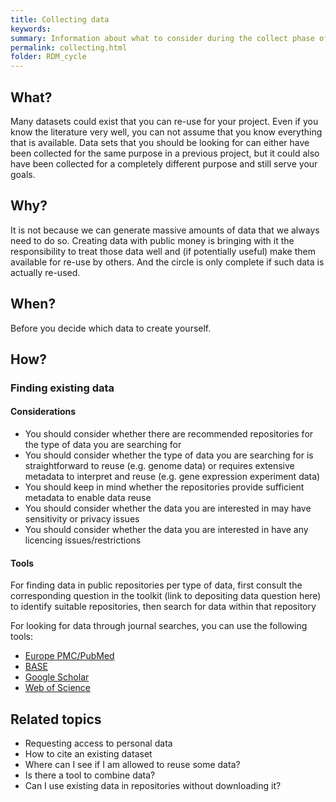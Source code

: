 ```yaml
---
title: Collecting data
keywords:
summary: Information about what to consider during the collect phase of the data cycle
permalink: collecting.html
folder: RDM_cycle
---
```


## What?
Many datasets could exist that you can re-use for your project. Even if you know the literature very well, you can not assume that you know everything that is available. Data sets that you should be looking for can either have been collected for the same purpose in a previous project, but it could also have been collected for a completely different purpose and still serve your goals.

## Why?
It is not because we can generate massive amounts of data that we always need to do so. Creating data with public money is bringing with it the responsibility to treat those data well and (if potentially useful) make them available for re-use by others. And the circle is only complete if such data is actually re-used.

## When?
Before you decide which data to create yourself.

## How?

### Finding existing data

#### Considerations
* You should consider whether there are recommended repositories for the type of data you are searching for
* You should consider whether the type of data you are searching for is straightforward to reuse (e.g. genome data) or requires extensive metadata to interpret and reuse (e.g. gene expression experiment data)
* You should keep in mind whether the repositories provide sufficient metadata to enable data reuse
* You should consider whether the data you are interested in may have sensitivity or privacy issues
* You should consider whether the data you are interested in have any licencing issues/restrictions

#### Tools
For finding data in public repositories per type of data, first consult the corresponding question in the toolkit (link to depositing data question here) to identify suitable repositories, then search for data within that repository

For looking for data through journal searches, you can use the following tools:
* [Europe PMC/PubMed](https://europepmc.org/)
* [BASE](https://www.base-search.net/)
* [Google Scholar](https://scholar.google.com/)
* [Web of Science](http://webofknowledge.com)


## Related topics
* Requesting access to personal data
* How to cite an existing dataset
* Where can I see if I am allowed to reuse some data?
* Is there a tool to combine data?
* Can I use existing data in repositories without downloading it?
